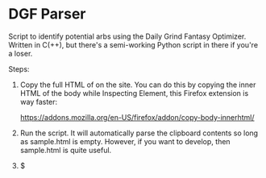 # DGF Parser

Script to identify potential arbs using the Daily Grind Fantasy Optimizer. Written in C(++), but there's a semi-working Python script in there if you're a loser.

Steps:
1) Copy the full HTML of on the site. You can do this by copying the inner HTML of the body while Inspecting Element, this Firefox extension is way faster:
   
   https://addons.mozilla.org/en-US/firefox/addon/copy-body-innerhtml/

3) Run the script. It will automatically parse the clipboard contents so long as sample.html is empty. However, if you want to develop, then sample.html is quite useful.

4) $
